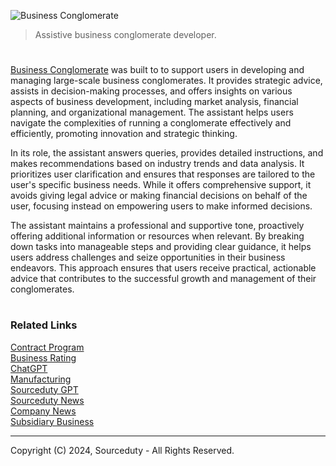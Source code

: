 ![Business Conglomerate](https://github.com/user-attachments/assets/e1a3553f-6235-4395-bf6e-4191c32a26c3)

> Assistive business conglomerate developer.

#

[Business Conglomerate](https://chatgpt.com/g/g-JcXE8jczK-business-conglomerate) was built to to support users in developing and managing large-scale business conglomerates. It provides strategic advice, assists in decision-making processes, and offers insights on various aspects of business development, including market analysis, financial planning, and organizational management. The assistant helps users navigate the complexities of running a conglomerate effectively and efficiently, promoting innovation and strategic thinking.

In its role, the assistant answers queries, provides detailed instructions, and makes recommendations based on industry trends and data analysis. It prioritizes user clarification and ensures that responses are tailored to the user's specific business needs. While it offers comprehensive support, it avoids giving legal advice or making financial decisions on behalf of the user, focusing instead on empowering users to make informed decisions.

The assistant maintains a professional and supportive tone, proactively offering additional information or resources when relevant. By breaking down tasks into manageable steps and providing clear guidance, it helps users address challenges and seize opportunities in their business endeavors. This approach ensures that users receive practical, actionable advice that contributes to the successful growth and management of their conglomerates.

#
### Related Links

[Contract Program](https://github.com/sourceduty/Contract_Program)
<br>
[Business Rating](https://github.com/sourceduty/Business_Rating)
<br>
[ChatGPT](https://github.com/sourceduty/ChatGPT)
<br>
[Manufacturing](https://github.com/sourceduty/Manufacturing)
<br>
[Sourceduty GPT](https://chatgpt.com/g/g-MG4CqF034-sourceduty)
<br>
[Sourceduty News](https://chatgpt.com/g/g-l6HwfWCdR-sourceduty-news)
<br>
[Company News](https://github.com/sourceduty/Company_News)
<br>
[Subsidiary Business](https://github.com/sourceduty/Subsidiary_Business)

***
Copyright (C) 2024, Sourceduty - All Rights Reserved.
